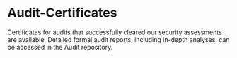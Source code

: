 # Audit-Certificates
Certificates for audits that successfully cleared our security assessments are available. Detailed formal audit reports, including in-depth analyses, can be accessed in the Audit repository.
